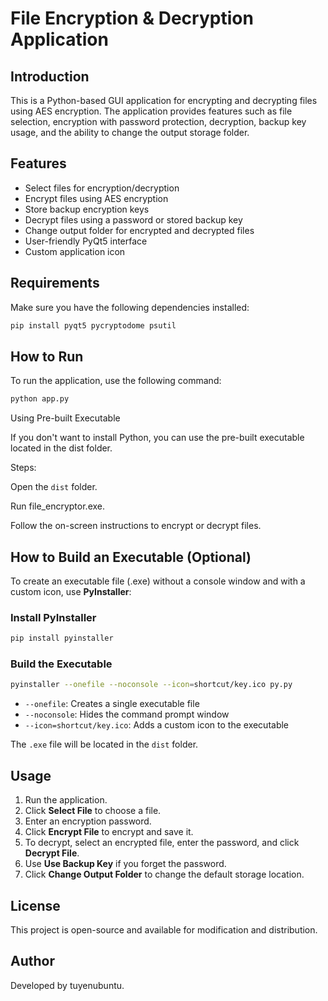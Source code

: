 # File Encryption & Decryption Application

## Introduction

This is a Python-based GUI application for encrypting and decrypting files using AES encryption. The application provides features such as file selection, encryption with password protection, decryption, backup key usage, and the ability to change the output storage folder.

## Features

- Select files for encryption/decryption
- Encrypt files using AES encryption
- Store backup encryption keys
- Decrypt files using a password or stored backup key
- Change output folder for encrypted and decrypted files
- User-friendly PyQt5 interface
- Custom application icon

## Requirements

Make sure you have the following dependencies installed:

```bash
pip install pyqt5 pycryptodome psutil
```

## How to Run

To run the application, use the following command:

```bash
python app.py
```

Using Pre-built Executable

If you don't want to install Python, you can use the pre-built executable located in the dist folder.

Steps:

Open the `dist` folder.

Run file_encryptor.exe.

Follow the on-screen instructions to encrypt or decrypt files.


## How to Build an Executable (Optional)

To create an executable file (.exe) without a console window and with a custom icon, use **PyInstaller**:

### Install PyInstaller

```bash
pip install pyinstaller
```

### Build the Executable

```bash
pyinstaller --onefile --noconsole --icon=shortcut/key.ico py.py
```

- `--onefile`: Creates a single executable file
- `--noconsole`: Hides the command prompt window
- `--icon=shortcut/key.ico`: Adds a custom icon to the executable

The `.exe` file will be located in the `dist` folder.

## Usage

1. Run the application.
2. Click **Select File** to choose a file.
3. Enter an encryption password.
4. Click **Encrypt File** to encrypt and save it.
5. To decrypt, select an encrypted file, enter the password, and click **Decrypt File**.
6. Use **Use Backup Key** if you forget the password.
7. Click **Change Output Folder** to change the default storage location.

## License

This project is open-source and available for modification and distribution.

## Author

Developed by tuyenubuntu.



